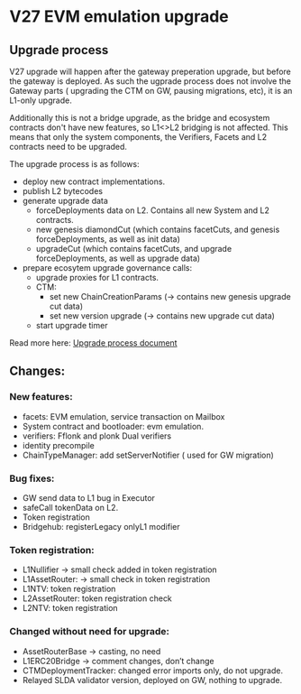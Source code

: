 # V27 EVM emulation upgrade

## Upgrade process

V27 upgrade will happen after the gateway preperation upgrade, but before the gateway is deployed. As such the ugprade process does not involve the Gateway parts ( upgrading the CTM on GW, pausing migrations, etc), it is an L1-only upgrade. 

Additionally this is not a bridge upgrade, as the bridge and ecosystem contracts don't have new features, so L1<>L2 bridging is not affected. This means that only the system components, the Verifiers, Facets and L2 contracts need to be upgraded.

The upgrade process is as follows: 

- deploy new contract implementations. 
- publish L2 bytecodes
- generate upgrade data
    - forceDeployments data on L2. Contains all new System and L2 contracts.
    - new genesis diamondCut (which contains facetCuts, and genesis forceDeployments, as well as init data)
    - upgradeCut (which contains facetCuts, and upgrade forceDeployments, as well as upgrade data)
- prepare ecosytem upgrade governance calls:
    - upgrade proxies for L1 contracts. 
    - CTM: 
        - set new ChainCreationParams (-> contains new genesis upgrade cut data)
        - set new version upgrade (-> contains new upgrade cut data)
    - start upgrade timer

Read more here: [Upgrade process document](../../chain_management/upgrade_process.md)

## Changes: 

### New features: 

- facets: EVM emulation, service transaction on Mailbox
- System contract and bootloader: evm emulation.
- verifiers: Fflonk and plonk Dual verifiers
- identity precompile
- ChainTypeManager: add setServerNotifier ( used for GW migration)

### Bug fixes: 

- GW send data to L1 bug in Executor
- safeCall tokenData on L2.
- Token registration
- Bridgehub: registerLegacy onlyL1 modifier

### Token registration: 

- L1Nullifier → small check added in token registration
- L1AssetRouter: → small check in token registration
- L1NTV: token registration
- L2AssetRouter: token registration check
- L2NTV: token registration

### Changed without need for upgrade: 

- AssetRouterBase → casting, no need
- L1ERC20Bridge → comment changes, don’t change
- CTMDeploymentTracker: changed error imports only, do not upgrade.
- Relayed SLDA validator version, deployed on GW, nothing to upgrade.
